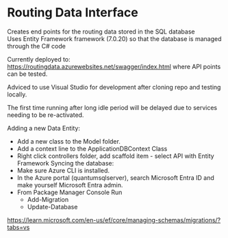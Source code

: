 # Routing Data Interface  
Creates end points for the routing data stored in the SQL database  
Uses Entity Framework framework (7.0.20) so that the database is managed through the C# code 

Currently deployed to: https://routingdata.azurewebsites.net/swagger/index.html where API points can be tested. 

Adviced to use Visual Studio for development after cloning repo and testing locally. 

The first time running after long idle period will be delayed due to services needing to be re-activated. 

Adding a new Data Entity:  
- Add a new class to the Model folder. 
- Add a context line to the ApplicationDBContext Class
- Right click controllers folder, add scaffold item - select API with Entity Framework
Syncing the database:
- Make sure Azure CLI is installed.
- In the Azure portal (quantumsqlserver), search Microsoft Entra ID and make yourself Microsoft Entra admin.
- From Package Manager Console Run 
	- Add-Migration <MigrationName>
	- Update-Database


https://learn.microsoft.com/en-us/ef/core/managing-schemas/migrations/?tabs=vs




